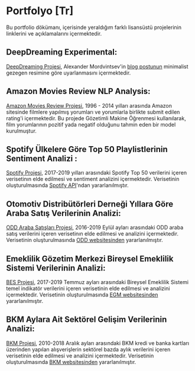 # Portfolyo [Tr]
Bu portfolio dökümanı, içerisinde yeraldığım farklı lisansüstü projelerinin linklerini ve açıklamalarını içermektedir.
## DeepDreaming Experimental:
[DeepDreaming Projesi](https://htmlpreview.github.io/?https://github.com/anilcanatik/portfolio/blob/master/DeepDreaming/Advanced_ML_anilcanatik.html), Alexander Mordvintsev'in [blog postunun](https://ai.googleblog.com/2015/06/inceptionism-going-deeper-into-neural.html) minimalist gezegen resimine göre uyarlanmasını içermektedir.
## Amazon Movies Review NLP Analysis:
[Amazon Movies Review Projesi](https://htmlpreview.github.io/?https://github.com/anilcanatik/portfolio/blob/master/SentimentAnalysisAmazonMovie/intro_ml_term_project_anilcan_atik.html), 1996 - 2014 yılları arasında Amazon sitesinde filmlere yapılmış yorumları ve yorumlarla birlikte submit edilen rating'i içermektedir. Bu projede Gözetimli Makine Öğrenmesi kullanılarak, film yorumlarının pozitif yada negatif olduğunu tahmin eden bir model kurulmuştur.
## Spotify Ülkelere Göre Top 50 Playlistlerinin Sentiment Analizi :
[Spotify Projesi](https://pjournal.github.io/mef03g-spo-R-ify/SpotifyR/EDA_Final_Report.html), 2017-2019 yılları arasındaki Spotify Top 50 verilerini içeren verisetinın elde edilmesi ve sentiment analizini içermektedir. Verisetinin oluşturulmasında [Spotify API](https://developer.spotify.com/documentation/web-api/)'ndan yararlanılmıştır.

## Otomotiv Distribütörleri Derneği Yıllara Göre Araba Satış Verilerinin Analizi:
[ODD Araba Satışları Projesi](https://pjournal.github.io/mef03g-spo-R-ify/ODD-Group-Assignment-by-spoRify.html), 2016-2019 Eylül ayları arasındaki ODD araba satış verilerini içeren verisetinın elde edilmesi ve analizini içermektedir. Verisetinin oluşturulmasında [ODD websitesinden](http://www.odd.org.tr/web_2837_1/neuralnetwork.aspx?type=36) yararlanılmıştır.

## Emeklilik Gözetim Merkezi Bireysel Emeklilik Sistemi Verilerinin Analizi:
[BES Projesi](https://pjournal.github.io/mef03g-spo-R-ify/BES_Assignment.html), 2017-2019 Temmuz ayları arasındaki Bireysel Emeklilik Sistemi temel indikatör verilerini içeren verisetinin elde edilmesi ve analizini içermektedir. Verisetinin oluşturulmasında [EGM websitesinden](https://www.egm.org.tr/bilgi-merkezi/istatistikler/) yararlanılmıştır.

## BKM Aylara Ait Sektörel Gelişim Verilerinin Analizi:
[BKM Projesi](https://pjournal.github.io/mef03-Anilcana/bkm/bkm_anilcanatik.html), 2010-2018 Aralık ayları arasındaki BKM kredi ve banka kartları üzerinden yapılan alışverişlerin sektörel bazda aylık verilerini içeren verisetinin elde edilmesi ve analizini içermektedir. Verisetinin oluşturulmasında [BKM websitesinden](https://bkm.com.tr/secilen-aya-ait-sektorel-gelisim/?filter_year=2019&filter_month=1&List=Listele) yararlanılmıştır.




